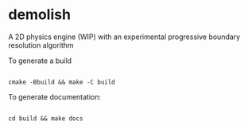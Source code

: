 # demolish

A 2D physics engine (WIP) with an experimental progressive boundary resolution algorithm

To generate a build
<pre><code>
cmake -Bbuild && make -C build
</code></pre>

To generate documentation:
<pre><code>
cd build && make docs
</code></pre>
